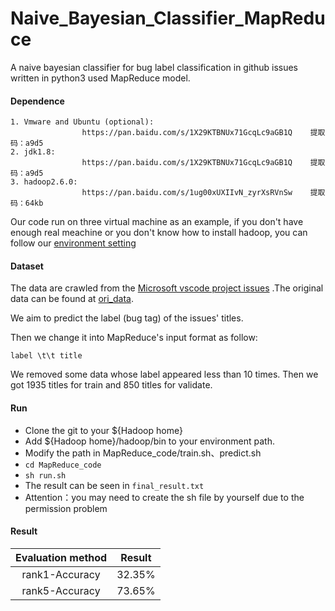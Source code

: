 # Naive_Bayesian_Classifier_MapReduce
A naive bayesian classifier for bug label classification in github issues written in python3 used MapReduce model.

#### Dependence

```shell
1. Vmware and Ubuntu (optional):
				https://pan.baidu.com/s/1X29KTBNUx71GcqLc9aGB1Q    提取码：a9d5
2. jdk1.8: 
				https://pan.baidu.com/s/1X29KTBNUx71GcqLc9aGB1Q    提取码：a9d5
3. hadoop2.6.0:
				https://pan.baidu.com/s/1ug00xUXIIvN_zyrXsRVnSw    提取码：64kb				
```

Our code run on three virtual machine as an example, if you don't have enough real meachine or you don't know how to install hadoop, you can follow our [environment setting](./Environment%20Setting)



#### Dataset

The data are crawled from the [Microsoft vscode project issues](https://github.com/microsoft/vscode/issues) .The original data can be found at [ori_data](./ori_data). 

We aim to predict the label (bug tag) of the issues' titles.

Then we change it into MapReduce's input format as follow:

```shell
label \t\t title
```

We removed some data whose label appeared less than 10 times. Then we got 1935 titles for train and 850 titles for validate.



#### Run

* Clone the git to your ${Hadoop home}
* Add ${Hadoop home}/hadoop/bin to your environment path.
* Modify the path in MapReduce_code/train.sh、predict.sh
* `cd MapReduce_code`
* `sh run.sh` 
* The result can be seen in `final_result.txt`
* Attention：you may need to create the sh file by yourself  due to the permission problem 



#### Result

| Evaluation method | Result |
| :---------------: | :----: |
|  rank1-Accuracy   | 32.35% |
|  rank5-Accuracy   | 73.65% |

